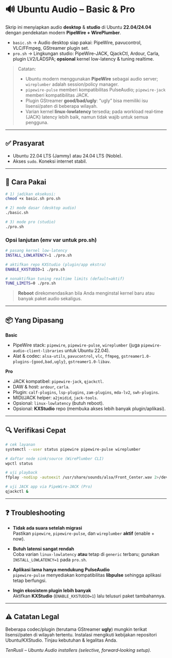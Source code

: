 # 🔊 Ubuntu Audio – Basic & Pro

Skrip ini menyiapkan audio **desktop** & **studio** di Ubuntu **22.04/24.04** dengan pendekatan modern **PipeWire + WirePlumber**.

- `basic.sh` → Audio desktop siap pakai: PipeWire, pavucontrol, VLC/FFmpeg, GStreamer plugin set.
- `pro.sh` → Lingkungan studio: PipeWire-JACK, QjackCtl, Ardour, Carla, plugin LV2/LADSPA; **opsional** kernel low-latency & tuning realtime.

> Catatan:
> - Ubuntu modern menggunakan **PipeWire** sebagai audio server; `wireplumber` adalah session/policy manager.
> - `pipewire-pulse` memberi kompatibilitas PulseAudio; `pipewire-jack` memberi kompatibilitas JACK.
> - Plugin GStreamer **good/bad/ugly**: “ugly” bisa memiliki isu lisensi/paten di beberapa wilayah.
> - Varian kernel **linux-lowlatency** tersedia; pada workload real‑time (JACK) latency lebih baik, namun tidak wajib untuk semua pengguna.

---

## ✅ Prasyarat

- Ubuntu 22.04 LTS (Jammy) atau 24.04 LTS (Noble).
- Akses `sudo`. Koneksi internet stabil.

---

## 🚀 Cara Pakai

```bash
# 1) jadikan eksekusi:
chmod +x basic.sh pro.sh

# 2) mode dasar (desktop audio)
./basic.sh

# 3) mode pro (studio)
./pro.sh
```

### Opsi lanjutan (env var untuk pro.sh)

```bash
# pasang kernel low-latency
INSTALL_LOWLATENCY=1 ./pro.sh

# aktifkan repo KXStudio (plugin/app ekstra)
ENABLE_KXSTUDIO=1 ./pro.sh

# nonaktifkan tuning realtime limits (default=aktif)
TUNE_LIMITS=0 ./pro.sh
```

> **Reboot** direkomendasikan bila Anda menginstal kernel baru atau banyak paket audio sekaligus.

---

## 📦 Yang Dipasang

**Basic**
- PipeWire stack: `pipewire`, `pipewire-pulse`, `wireplumber` (juga `pipewire-audio-client-libraries` untuk Ubuntu 22.04).
- Alat & codec: `alsa-utils`, `pavucontrol`, `vlc`, `ffmpeg`, `gstreamer1.0-plugins-{good,bad,ugly}`, `gstreamer1.0-libav`.

**Pro**
- JACK kompatibel: `pipewire-jack`, `qjackctl`.
- DAW & host: `ardour`, `carla`.
- Plugin: `calf-plugins`, `lsp-plugins`, `zam-plugins`, `mda-lv2`, `swh-plugins`.
- MIDI/JACK helper: `a2jmidid`, `jack-tools`.
- Opsional: `linux-lowlatency` (butuh reboot).
- Opsional: **KXStudio** repo (membuka akses lebih banyak plugin/aplikasi).

---

## 🔍 Verifikasi Cepat

```bash
# cek layanan
systemctl --user status pipewire pipewire-pulse wireplumber

# daftar node sink/source (WirePlumber CLI)
wpctl status

# uji playback
ffplay -nodisp -autoexit /usr/share/sounds/alsa/Front_Center.wav 2>/dev/null || true

# uji JACK app via PipeWire-JACK (Pro)
qjackctl &
```

---

## ❓ Troubleshooting

- **Tidak ada suara setelah migrasi**  
  Pastikan `pipewire`, `pipewire-pulse`, dan `wireplumber` **aktif** (enable + now).

- **Butuh latensi sangat rendah**  
  Coba varian `linux-lowlatency` **atau** tetap di `generic` terbaru; gunakan `INSTALL_LOWLATENCY=1` pada `pro.sh`.

- **Aplikasi lama hanya mendukung PulseAudio**  
  `pipewire-pulse` menyediakan kompatibilitas **libpulse** sehingga aplikasi tetap berfungsi.

- **Ingin ekosistem plugin lebih banyak**  
  Aktifkan **KXStudio** (`ENABLE_KXSTUDIO=1`) lalu telusuri paket tambahannya.

---


## ⚠️ Catatan Legal

Beberapa codec/plugin (terutama GStreamer **ugly**) mungkin terikat lisensi/paten di wilayah tertentu. Instalasi mengikuti kebijakan repositori Ubuntu/KXStudio. Tinjau kebutuhan & legalitas Anda.

_TenRusli – Ubuntu Audio installers (selective, forward‑looking setup)._ 